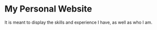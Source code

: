# My Personal Website

It is meant to display the skills and experience I have, as well as who I am.
